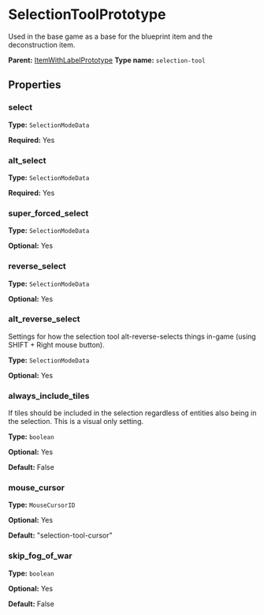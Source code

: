 # SelectionToolPrototype

Used in the base game as a base for the blueprint item and the deconstruction item.

**Parent:** [ItemWithLabelPrototype](ItemWithLabelPrototype.md)
**Type name:** `selection-tool`

## Properties

### select

**Type:** `SelectionModeData`

**Required:** Yes

### alt_select

**Type:** `SelectionModeData`

**Required:** Yes

### super_forced_select

**Type:** `SelectionModeData`

**Optional:** Yes

### reverse_select

**Type:** `SelectionModeData`

**Optional:** Yes

### alt_reverse_select

Settings for how the selection tool alt-reverse-selects things in-game (using SHIFT + Right mouse button).

**Type:** `SelectionModeData`

**Optional:** Yes

### always_include_tiles

If tiles should be included in the selection regardless of entities also being in the selection. This is a visual only setting.

**Type:** `boolean`

**Optional:** Yes

**Default:** False

### mouse_cursor

**Type:** `MouseCursorID`

**Optional:** Yes

**Default:** "selection-tool-cursor"

### skip_fog_of_war

**Type:** `boolean`

**Optional:** Yes

**Default:** False

